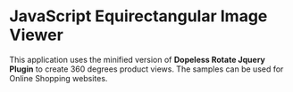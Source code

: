 # JavaScript Equirectangular Image Viewer

This application uses the minified version of **Dopeless Rotate Jquery Plugin** to create 360 degrees product views. The samples can be used for Online Shopping websites.
